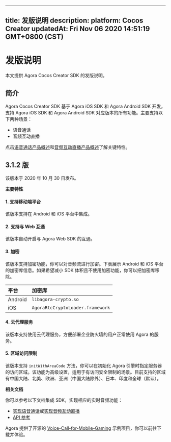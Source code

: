 
---
title: 发版说明
description: 
platform: Cocos Creator
updatedAt: Fri Nov 06 2020 14:51:19 GMT+0800 (CST)
---
# 发版说明
本文提供 Agora Cocos Creator SDK 的发版说明。

## 简介

Agora Cocos Creator SDK 基于 Agora iOS SDK 和 Agora Android SDK 开发，支持 Agora iOS SDK 和 Agora Android SDK 对应版本的所有功能。主要支持以下两种场景：

- 语音通话
- 音频互动直播

点击[语音通话产品概述](../../cn/Voice/product_voice.md)和[音频互动直播产品概述](../../cn/Voice/product_live_audio.md)了解关键特性。

## 3.1.2 版

该版本于 2020 年 10 月 30 日发布。

**主要特性**

#### 1. 支持移动端平台

该版本支持在 Android 和 iOS 平台中集成。

#### 2. 支持与 Web 互通

该版本自动开启与 Agora Web SDK 的互通。

#### 3. 加密

该版本支持加密功能，你可以对音频流进行加密。下表展示 Android 和 iOS 平台的加密库信息。如果希望减小 SDK 体积且不使用加密功能，你可以把加密库移除。

| 平台    | 加密库                           |
| :------ | :------------------------------- |
| Android | `libagora-crypto.so`             |
| iOS     | `AgoraRtcCryptoLoader.framework` |

#### 4. 云代理服务

该版本支持使用云代理服务，方便部署企业防火墙的用户正常使用 Agora 的服务。

#### 5. 区域访问限制

该版本支持 `initWithAreaCode` 方法，你可以在初始化 Agora 引擎时指定服务器的访问区域。该功能为高级设置，适用于有访问安全限制的场景。目前支持的区域有中国大陆、北美、欧洲、亚洲（中国大陆除外）、日本、印度和全球（默认）。

**相关文档**

你可以参考以下文档集成 SDK，实现相应的实时音频功能：

- [实现语音通话](../../cn/Voice/start_call_audio_cocos_creator.md)或[实现音频互动直播](../../cn/Voice/start_live_audio_cocos_creator.md)
- [API 参考](https://docs.agora.io/cn/Voice/API%20Reference/cocos_creator_voice/index.html)

Agora 提供了开源的 [Voice-Call-for-Mobile-Gaming](https://github.com/AgoraIO/Voice-Call-for-Mobile-Gaming/tree/master/Basic-Voice-Call-for-Gaming/Hello-CocosCreator-Voice-Agora) 示例项目，你可以前往下载并体验。
